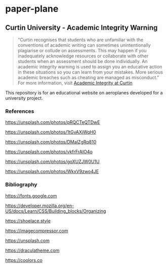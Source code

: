 # paper-plane

## Curtin University - Academic Integrity Warning
> "Curtin recognises that students who are unfamiliar with the conventions of academic writing can sometimes unintentionally plagiarise or collude on assessments. This may happen if you inadequately acknowledge resources or collaborate with other students when an assessment should be done individually. An academic integrity warning is used to assign you an educative action in these situations so you can learn from your mistakes. More serious academic breaches such as cheating are managed as misconduct."
For more information, visit [Academic Integrity at Curtin](https://www.curtin.edu.au/students/essentials/rights/academic-integrity/)

This repository is for an educational website on aeroplanes developed for a university project.

### References

https://unsplash.com/photos/pRQCTeQTDwE

https://unsplash.com/photos/1tGvAXjWqH0

https://unsplash.com/photos/DMaIZgRq810

https://unsplash.com/photos/vkfrFrAIO4o

https://unsplash.com/photos/goXUZJW0U1U

https://unsplash.com/photos/WkxV9zwo4JE

### Bibliography

https://fonts.google.com

https://developer.mozilla.org/en-US/docs/Learn/CSS/Building_blocks/Organizing

https://shoelace.style

https://imagecompressor.com

https://unsplash.com

https://draculatheme.com

https://coolors.co

